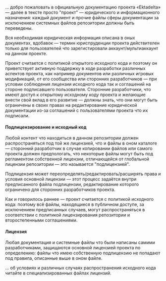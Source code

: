 ... добро пожаловать в официальную документацию проекта «Ektadelta» — далее в тексте просто "проект" — юридического и информационного назначения: каждый документ и прочие файлы сферы документации за исключением системных файлов репозитории должны быть переведены.

Вся необходимая юридическая информация описана в оных документах, вдобавок — термин юриспруденции проекта действителен только для пользователей что зарегистировали аккаунт/мультиаккаунт на данном проекте.

Проект считается с политикой открытого исходного кода и поэтому он приветствует активную поддержку в ходе разработки различных аспектов проекта, как например документов или различных игровых модификаций, от его сообщества или сторонних разработчиков — при условии соблюдения лицензии исходного кода так и соглашений на стороне подписавшего пользователя. Сторонние разработчики, что имеют доступ к открытому исходному коду проекта и желающие внести свой вклад в его развитие — должны знать, что они могут быть ограничены в своих правах на редактирование юридической документации из-за соглашений с пользователями проекта что их подписали.

#### Подлицензирование и исходный код

Любой контент что находиться в данном репозитории должен распространяться под той же лицензией, что и файлы в оном каталоге — сторонний разработчик в случае копировании файлов или самого проекта должен предпологать, что некоторые файлы могут быть под регламентом собственной лицензии, отличающейся от глобальной лицензии репозитории — это называется "подлицензией".

Подлицензия может переопределять/редактировать/расширять права и условия основной лицензии — этот процесс задаётся внутри предписанного файла подлицензии, редактирование которого ограничено для сторонних разработчиков проекта.

Как и говорилось раннее — проект считается с политикой исходного кода: поэтому всё файлы, находящиеся в публичном доступе, за исключением предписанных случаев, могут распространяться в соответствии с политикой лицензирования репозитории и второстепенными соглашениями.

#### Лицензия

Любая документация и системные файлы что были написаны самими разработчиками, защищаются основной лицензией проекта по определению: файлы что имею собственную подлицензию не попадают под правила, описанные выше в оном файле.

... об условиях и различных случаях распространения исходного кода читайте в специализированных файлах лицензий.
